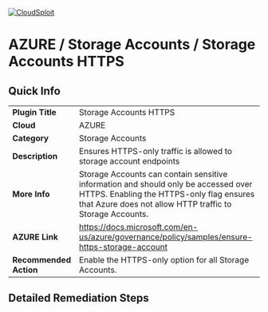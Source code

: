 [![CloudSploit](https://cloudsploit.com/img/logo-new-big-text-100.png "CloudSploit")](https://cloudsploit.com)

# AZURE / Storage Accounts / Storage Accounts HTTPS

## Quick Info

| | |
|-|-|
| **Plugin Title** | Storage Accounts HTTPS |
| **Cloud** | AZURE |
| **Category** | Storage Accounts |
| **Description** | Ensures HTTPS-only traffic is allowed to storage account endpoints |
| **More Info** | Storage Accounts can contain sensitive information and should only be accessed over HTTPS. Enabling the HTTPS-only flag ensures that Azure does not allow HTTP traffic to Storage Accounts. |
| **AZURE Link** | https://docs.microsoft.com/en-us/azure/governance/policy/samples/ensure-https-storage-account |
| **Recommended Action** | Enable the HTTPS-only option for all Storage Accounts. |

## Detailed Remediation Steps


